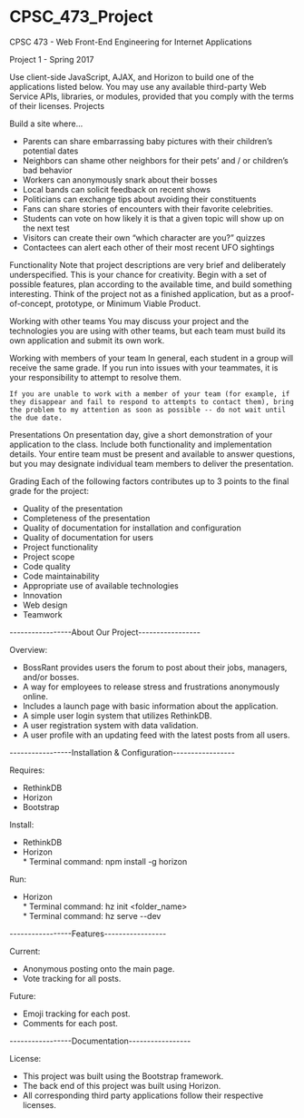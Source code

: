 # CPSC_473_Project

CPSC 473 - Web Front-End Engineering for Internet Applications

Project 1 - Spring 2017

Use client-side JavaScript, AJAX, and Horizon  to build one of the applications listed below.  You may use any available third-party Web Service APIs, libraries, or modules, provided that you comply with the terms of their licenses.
Projects


Build a site where...
- Parents can share embarrassing baby pictures with their children’s potential dates
- Neighbors can shame other neighbors for their pets’ and / or children’s bad behavior
- Workers can anonymously snark about their bosses
- Local bands can solicit feedback on recent shows
- Politicians can exchange tips about avoiding their constituents
- Fans can share stories of encounters with their favorite celebrities.
- Students can vote on how likely it is that a given topic will show up on the next test
- Visitors can create their own “which character are you?” quizzes
- Contactees can alert each other of their most recent UFO sightings

Functionality
	Note that project descriptions are very brief and deliberately underspecified.  This is your chance for creativity. Begin with a set of possible features, plan according to the available time, and build something interesting. Think of the project not as a finished application, but as a proof-of-concept, prototype, or Minimum Viable Product.

Working with other teams
	You may discuss your project and the technologies you are using with other teams, but each team must build its own application and submit its own work.

Working with members of your team
	In general, each student in a group will receive the same grade.  If you run into issues with your teammates, it is your responsibility to attempt to resolve them.

	If you are unable to work with a member of your team (for example, if they disappear and fail to respond to attempts to contact them), bring the problem to my attention as soon as possible -- do not wait until the due date.

Presentations
	On presentation day, give a short demonstration of your application to the class.  Include both functionality and implementation details.  Your entire team must be present and available to answer questions, but you may designate individual team members to deliver the presentation.

Grading
	Each of the following factors contributes up to 3 points to the final grade for the project:
- Quality of the presentation
- Completeness of the presentation
- Quality of documentation for installation and configuration
- Quality of documentation for users
- Project functionality
- Project scope
- Code quality
- Code maintainability
- Appropriate use of available technologies
- Innovation
- Web design
- Teamwork

-----------------About Our Project-----------------

Overview:
- BossRant provides users the forum to post about their jobs, managers, and/or bosses.
- A way for employees to release stress and frustrations anonymously online.
- Includes a launch page with basic information about the application.
- A simple user login system that utilizes RethinkDB.
- A user registration system with data validation.
- A user profile with an updating feed with the latest posts from all users.

-----------------Installation & Configuration-----------------

Requires:
- RethinkDB
- Horizon
- Bootstrap

Install:
- RethinkDB
- Horizon
<br>	* Terminal command: npm install -g horizon

Run:
- Horizon
<br>	* Terminal command: hz init <folder_name>
<br>	* Terminal command: hz serve --dev

-----------------Features-----------------

Current:
- Anonymous posting onto the main page.
- Vote tracking for all posts.

Future:
- Emoji tracking for each post.
- Comments for each post.

-----------------Documentation-----------------

License:
- This project was built using the Bootstrap framework.
- The back end of this project was built using Horizon.
- All corresponding third party applications follow their respective licenses.
